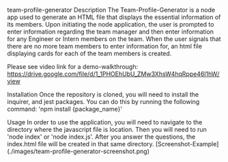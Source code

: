 team-profile-generator
Description
The Team-Profile-Generator is a node app used to generate an HTML file that displays the essential information of its members. Upon initiating the node application, the user is prompted to enter information regarding the team manager and then enter information for any Engineer or Intern members on the team. When the user signals that there are no more team members to enter information for, an html file displaying cards for each of the team members is created.

Please see video link for a demo-walkthrough: https://drive.google.com/file/d/1_1PHOEhUbU_ZMw3XhsW4hqRppe46l1hW/view

Installation
Once the repository is cloned, you will need to install the inquirer, and jest packages. You can do this by running the following command: 'npm install {package_name}'

Usage
In order to use the application, you will need to navigate to the directory where the javascript file is location. Then you will need to run 'node index' or 'node index.js'. After you answer the questions, the index.html file will be created in that same directory. [Screenshot-Example] (./images/team-profile-generator-screenshot.png)